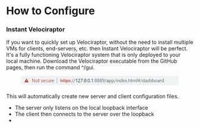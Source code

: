 # How to Configure

### Instant Velociraptor

If you want to quickly set up Velociraptor, without the need to install multiple VMs for clients, end-servers, etc. then Instant Velociraptor will be perfect. It's a fully functioning Velociraptor system that is only deployed to your local machine. Download the Velociraptor executable from the GitHub pages, then run the command ^/gui.

<figure><img src="../.gitbook/assets/image (10).png" alt=""><figcaption></figcaption></figure>

This will automatically create new server and client configuration files.

* The server only listens on the local loopback interface
* The client then connects to the server over the loopback
*
